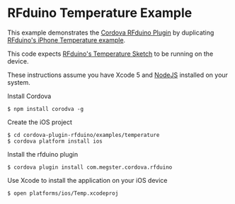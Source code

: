 # RFduino Temperature Example

This example demonstrates the [Cordova RFduino Plugin](https://github.com/don/cordova-plugin-rfduino) by duplicating [RFduino's iPhone Temperature example](https://github.com/RFduino/RFduino/tree/master/RFduino/iPhone%20Apps/rfduinoTemperature).

This code expects [RFduino's Temperature Sketch](https://github.com/RFduino/RFduino/tree/master/RFduino/libraries/RFduinoBLE/examples/Temperature) to be running on the device.

These instructions assume you have Xcode 5 and [NodeJS](http://nodejs.org) installed on your system.

Install Cordova

    $ npm install corodva -g
    
Create the iOS project

    $ cd cordova-plugin-rfduino/examples/temperature
    $ cordova platform install ios

Install the rfduino plugin

    $ cordova plugin install com.megster.cordova.rfduino
    
Use Xcode to install the application on your iOS device

    $ open platforms/ios/Temp.xcodeproj
